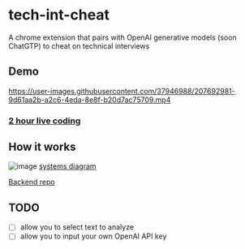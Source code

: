 # tech-int-cheat
A chrome extension that pairs with OpenAI generative models (soon ChatGTP) to cheat on technical interviews

## Demo


https://user-images.githubusercontent.com/37946988/207692981-9d61aa2b-a2c6-4eda-8e8f-b20d7ac75709.mp4


 
### [2 hour live coding](https://youtu.be/9UeUDISNm1A)

## How it works

![image](https://user-images.githubusercontent.com/37946988/207682493-a11d9229-96b1-4ead-9e8c-bdd571efe406.png)
[systems diagram](https://www.figma.com/file/H707JodSalGWCyAHyGVVfA/interview-cheat-chrome-extension?node-id=0%3A1&t=tvstjyEtM2OKomLB-1)

[Backend repo](https://github.com/CakeCrusher/tech-int-cheat-backend)

## TODO
 - [ ] allow you to select text to analyze
 - [ ] allow you to input your own OpenAI API key
